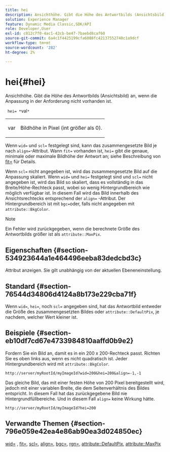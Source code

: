 ```yaml
---
title: hei
description: Ansichthöhe. Gibt die Höhe des Antwortbilds (Ansichtsbild) an, wenn die Anpassung in der Anforderung nicht vorhanden ist.
solution: Experience Manager
feature: Dynamic Media Classic,SDK/API
role: Developer,User
exl-id: c812c7f0-4ac1-42cb-be47-7baebd8caf60
source-git-commit: 6a4c1f4425199cfa6088fc42137552748c1a9dcf
workflow-type: tm+mt
source-wordcount: '282'
ht-degree: 2%

---
```


# hei{#hei}

Ansichthöhe. Gibt die Höhe des Antwortbilds (Ansichtsbild) an, wenn die Anpassung in der Anforderung nicht vorhanden ist.

` hei= *`val`*`

<table id="simpletable_1A36827B6E6647888A4E6E868975D716"> 
 <tr class="strow"> 
  <td class="stentry"> <p> <span class="codeph"> <span class="varname"> var </span> </span> </p> </td> 
  <td class="stentry"> <p>Bildhöhe in Pixel (int größer als 0). </p> </td> 
 </tr> 
</table>

Wenn `wid=` und `scl=` festgelegt sind, kann das zusammengesetzte Bild je nach `align=`-Attribut. Wann `fit=` vorhanden ist, `hei=` gibt die genaue, minimale oder maximale Bildhöhe der Antwort an; siehe Beschreibung von [fit=](/help/aem-is-ir-api/is-api/http-ref/image-serving-api-ref/c-http-protocol-reference/c-command-reference/r-fit.md) für Details.

Wenn `scl=` nicht angegeben ist, wird das zusammengesetzte Bild auf die Anpassung skaliert. Wenn `wid=` und `hei=` festgelegt sind und `scl=` nicht angegeben ist, wird das Bild so skaliert, dass es vollständig in das Breite/Höhe-Rechteck passt, wobei so wenig Hintergrundbereich wie möglich verfügbar ist. In diesem Fall wird das Bild innerhalb des Ansichtsrechtecks entsprechend der `align=` -Attribut. Der Hintergrundbereich ist mit `bgc=`oder, falls nicht angegeben mit `attribute::BkgColor`.

>[!NOTE]
>
>Ein Fehler wird zurückgegeben, wenn die berechnete Größe des Antwortbilds größer ist als `attribute::MaxPix`.

## Eigenschaften {#section-534923644a1e464496eeba83dedcbd3c}

Attribut anzeigen. Sie gilt unabhängig von der aktuellen Ebeneneinstellung.

## Standard {#section-76544d34806d4124a8b173e229cba71f}

Wenn `wid=`, `hei=`, noch `scl=` angegeben sind, hat das Antwortbild entweder die Größe des zusammengesetzten Bildes oder `attribute::DefaultPix`, je nachdem, welcher Wert kleiner ist.

## Beispiele {#section-eb10df7cd67e4733984810aaffd0b9e2}

Fordern Sie ein Bild an, damit es in ein 200 x 200-Rechteck passt. Richten Sie es oben links aus, wenn es nicht quadratisch ist. Jeder Hintergrundbereich wird mit `attribute::BkgColor`.

`http://server/myRootId/myImageId?wid=200&hei=200&align=-1,-1`

Das gleiche Bild, das mit einer festen Höhe von 200 Pixel bereitgestellt wird, jedoch mit einer variablen Breite, die dem Seitenverhältnis des Bildes entspricht. In diesem Fall hat das zurückgegebene Bild nie Hintergrundfüllbereiche. Und in diesem Fall `align=` keine Wirkung hätte.

`http://server/myRootId/myImageId?hei=200`

## Verwandte Themen {#section-796e059e42ea4e86ab90ea3d024850ec}

[wid=](../../../../../is-api/http-ref/image-serving-api-ref/c-http-protocol-reference/c-command-reference/r-is-http-wid.md#reference-bfeadcb67bf4485f851eb21345527e47) , [fit=](../../../../../is-api/http-ref/image-serving-api-ref/c-http-protocol-reference/c-command-reference/r-fit.md#reference-f11bff6d93d143d6b135de3a923bc989), [scl=](../../../../../is-api/http-ref/image-serving-api-ref/c-http-protocol-reference/c-command-reference/r-scl.md#reference-b2a74e493d0d407e98fe350551ba3fcc), [align=](../../../../../is-api/http-ref/image-serving-api-ref/c-http-protocol-reference/c-command-reference/r-align.md#reference-b7d6b87c75124d78884f916dd6544bc7), [bgc=](../../../../../is-api/http-ref/image-serving-api-ref/c-http-protocol-reference/c-command-reference/r-bgc.md#reference-53376175f617446fbe5c69120f834b88), [rgn=](../../../../../is-api/http-ref/image-serving-api-ref/c-http-protocol-reference/c-command-reference/r-rgn.md#reference-daa9b80e0d8c4b1aa67d116b578d592f), [attribute::DefaultPix](../../../../../is-api/image-catalog/image-serving-api-ref/c-image-catalog-reference/c-attributes-reference/r-defaultpix.md#reference-996b2c22b30f4fd9b970c84063306df1), [attribute::MaxPix](../../../../../is-api/image-catalog/image-serving-api-ref/c-image-catalog-reference/c-attributes-reference/r-maxpix.md#reference-e167d396ac794079ba8b5e6eb16eeda5)
